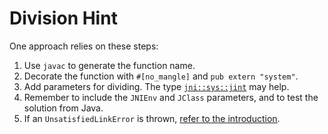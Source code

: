 # Division Hint

One approach relies on these steps:

1. Use `javac` to generate the function name.
2. Decorate the function with `#[no_mangle]` and `pub extern "system"`.
3. Add parameters for dividing. The type [`jni::sys::jint`](https://docs.rs/jni-sys/0.3.0/src/jni_sys/lib.rs.html#10) may help.
4. Remember to include the `JNIEnv` and `JClass` parameters, and to test the
   solution from Java.
5. If an `UnsatisfiedLinkError` is thrown, [refer to the
   introduction](./introduction.md##locating-shared-libraries).
